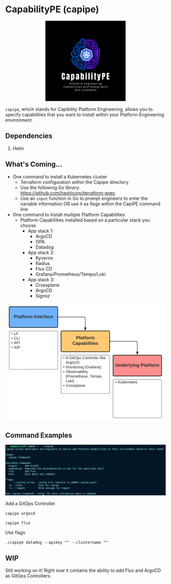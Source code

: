# CapabilityPE (capipe)

<p align="center">
 <img src="images/logo.png?raw=true" alt="Logo" width="50%" height="50%" />
</p>


`capipe`, which stands for Capibility Platform Engineering, allows you to specify capabilities that you want to install within your Platform Engineering environment.

## Dependencies

1. Helm

## What's Coming...

- One command to install a Kubernetes cluster
    - Terraform configuration within the Capipe directory
    - Use the following Go library: https://github.com/hashicorp/terraform-exec
    - Use an `input` function in Go to prompt engineers to enter the variable information OR use it as flags within the CapiPE command line
- One command to install multiple Platform Capabilities
    - Platform Capabilities installed based on a particular stack you choose
        - App stack 1:
            - ArgoCD
            - OPA
            - Datadog
        - App stack 2:
            - Kyverno
            - Radius
            - Flux CD
            - Grafana/Prometheus/Tempo/Loki
        - App stack 3:
            - Crossplane
            - ArgoCD
            - Signoz

![](images/capipe.png)


## Command Examples

![](images/help.png)

Add a GitOps Controller

```
capipe argocd
```

```
capipe flux
```

Use flags
```
./capipe datadog --apikey "" --clustername ""
```

## WIP

Still working on it! Right now it contains the ability to add Flux and ArgoCD as GitOps Controllers.

